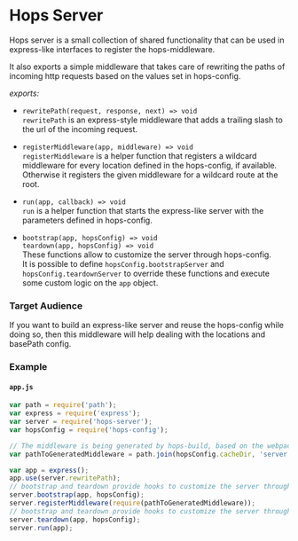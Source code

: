
# Hops Server

Hops server is a small collection of shared functionality that can be used in
express-like interfaces to register the hops-middleware.

It also exports a simple middleware that takes care of rewriting the paths of
incoming http requests based on the values set in hops-config.

*exports:*
- `rewritePath(request, response, next) => void`  
`rewritePath` is an express-style middleware that adds a trailing slash to the
url of the incoming request.

- `registerMiddleware(app, middleware) => void`  
`registerMiddleware` is a helper function that registers a wildcard middleware
for every location defined in the hops-config, if available.
Otherwise it registers the given middleware for a wildcard route at the root.

- `run(app, callback) => void`  
`run` is a helper function that starts the express-like server with the parameters
defined in hops-config.

- `bootstrap(app, hopsConfig) => void`  
`teardown(app, hopsConfig) => void`  
These functions allow to customize the server through hops-config.  
It is possible to define `hopsConfig.bootstrapServer` and `hopsConfig.teardownServer`
to override these functions and execute some custom logic on the `app` object.


### Target Audience

If you want to build an express-like server and reuse the hops-config while doing so,
then this middleware will help dealing with the locations and basePath config.


### Example

#### `app.js`
```javascript
var path = require('path');
var express = require('express');
var server = require('hops-server');
var hopsConfig = require('hops-config');

// The middleware is being generated by hops-build, based on the webpack node config
var pathToGeneratedMiddleware = path.join(hopsConfig.cacheDir, 'server.js');

var app = express();
app.use(server.rewritePath);
// bootstrap and teardown provide hooks to customize the server through hops-config
server.bootstrap(app, hopsConfig);
server.registerMiddleware(require(pathToGeneratedMiddleware));
// bootstrap and teardown provide hooks to customize the server through hops-config
server.teardown(app, hopsConfig);
server.run(app);
```
